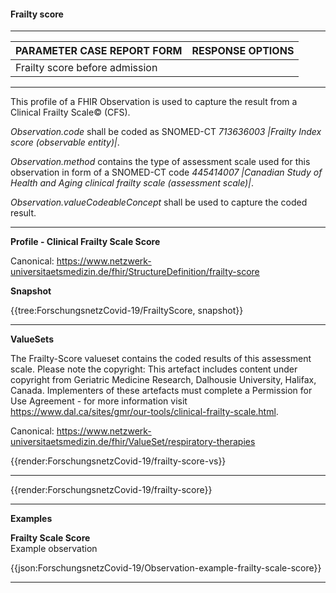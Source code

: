#### Frailty score

---

| PARAMETER CASE REPORT FORM | RESPONSE OPTIONS |
|--------------|-----------|
| Frailty score before admission |  | 

---

This profile of a FHIR Observation is used to capture the result from a Clinical Frailty Scale© (CFS).

*Observation.code* shall be coded as SNOMED-CT *713636003 |Frailty Index score (observable entity)|*.

*Observation.method* contains the type of assessment scale used for this observation in form of a SNOMED-CT code *445414007 |Canadian Study of Health and Aging clinical frailty scale (assessment scale)|*.

*Observation.valueCodeableConcept* shall be used to capture the coded result.

---

**Profile - Clinical Frailty Scale Score**

Canonical: https://www.netzwerk-universitaetsmedizin.de/fhir/StructureDefinition/frailty-score

**Snapshot**

{{tree:ForschungsnetzCovid-19/FrailtyScore, snapshot}}

---

**ValueSets**

The Frailty-Score valueset contains the coded results of this assessment scale. Please note the copyright: This artefact includes content under copyright from Geriatric Medicine Research, Dalhousie University, Halifax, Canada. Implementers of these artefacts must complete a Permission for Use Agreement - for more information visit https://www.dal.ca/sites/gmr/our-tools/clinical-frailty-scale.html.

Canonical: https://www.netzwerk-universitaetsmedizin.de/fhir/ValueSet/respiratory-therapies

{{render:ForschungsnetzCovid-19/frailty-score-vs}}

---

{{render:ForschungsnetzCovid-19/frailty-score}}

---

**Examples**

**Frailty Scale Score**
<br>
Example observation

{{json:ForschungsnetzCovid-19/Observation-example-frailty-scale-score}} 

---